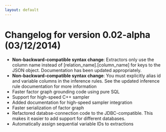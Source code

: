 ```yaml
---
layout: default
---
```


# Changelog for version 0.02-alpha (03/12/2014)

- **Non-backward-compatible syntax change**: Extractors only use the column name instead of \[relation_name\].\[column_name\] for keys to the JSON object. Documentation has been updated appropriately.
- **Non-backward-compatible syntax change**: You must explicitly alias id and variable columns in the inference rules. See the updated inference rule documentation for more information
- Faster factor graph grounding code using pure SQL
- Support for high-speed C++ sampler
- Added documentation for high-speed sampler integration
- Faster serialization of factor graph
- Refactored databse-connection code to the JDBC-compatible. This makes it easier to add support for different databases.
- Automatically assign sequential variable IDs to extractions




